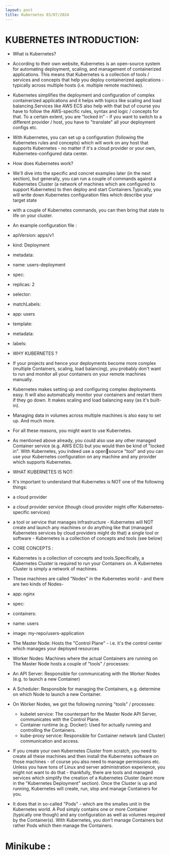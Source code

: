 ```yaml
---
layout: post
title: Kubernetes 03/07/2024
---
```



# KUBERNETES INTRODUCTION: 

- What is Kubernetes?
- According to their own website, Kubernetes is an open-source system for automating deployment,
scaling, and management of containerized applications. This means that Kubernetes is a collection of tools / services and concepts that help you deploy containerized applications - typically across multiple hosts (i.e. multiple remote machines).
- Kubernetes simplifies the deployment and configuration of complex containerized applications
and it helps with topics like scaling and load balancing.Services like AWS ECS also help with that but of course you have to follow the AWS-specific rules, syntax and logic / concepts for that. To a certain extent, you are "locked in" - if you want to switch to a different provider / host, you have to "translate" all your deployment configs etc.
- With Kubernetes, you can set up a configuration (following the Kubernetes rules and concepts) which will work on any host that supports Kubernetes - no matter if it's a cloud provider or your own, Kubernetes-configured data center.


- How does Kubernetes work?
- We'll dive into the specific and concret examples later (in the next section), but generally, you can
run a couple of commands against a Kubernetes Cluster (a network of machines which are
configured to support Kubernetes) to then deploy and start Containers.Typically, you will write down Kubernetes configuration files which describe your target state

- with a couple of Kubernetes commands, you can then bring that state to life on your cluster.
- An example configuration file :
- apiVersion: apps/v1
- kind: Deployment
- metadata:
 - name: users-deployment
- spec:
 - replicas: 2
 - selector:
 - matchLabels:
 - app: users
 - template:
 - metadata:
 - labels:


- WHY KUBERNETES ?
- If your projects and hence your deployments become more complex (multiple Containers,
scaling, load balancing), you probably don't want to run and monitor all your containers on your
remote machines manually.
- Kubernetes makes setting up and configuring complex deployments easy. It will also
automatically monitor your containers and restart them if they go down. It makes scaling and load
balancing easy (as it's built-in).
- Managing data in volumes across multiple machines is also easy to set up. And much more.
- For all these reasons, you might want to use Kubernetes.
- As mentioned above already, you could also use any other managed Container service (e.g.
AWS ECS) but you would then be kind of "locked in". With Kubernetes, you indeed use a open￾source "tool" and you can use your Kubernetes configuration on any machine and any provider which supports Kubernetes.


- WHAT KUBERNETES IS NOT:
- It's important to understand that Kubernetes is NOT one of the following things:
- a cloud provider
- a cloud provider service (though cloud provider might offer Kubernetes-specific services)
- a tool or service that manages infrastructure - Kubernetes will NOT create and launch any machines or do anything like that (managed Kubernetes services by cloud providers might do that)
a single tool or software - Kubernetes is a collection of concepts and tools (see below)


- CORE CONCEPTS :

- Kubernetes is a collection of concepts and tools.Specifically, a Kubernetes Cluster is required to run your Containers on. A Kubernetes Cluster is simply a network of machines.
- These machines are called "Nodes" in the Kubernetes world - and there are two kinds of Nodes-
 - app: nginx
 - spec:
 - containers:
 - name: users
 - image: my-repo/users-application

- The Master Node: Hosts the "Control Plane" - i.e. it's the control center which manages your deployed resources
- Worker Nodes: Machines where the actual Containers are running on The Master Node hosts a couple of "tools" / processes:
- An API Server: Responsible for communicating with the Worker Nodes (e.g. to launch a new Container)
- A Scheduler: Responsible for managing the Containers, e.g. determine on which Node to launch a new Container.
- On Worker Nodes, we got the following running "tools" / processes:
  - kubelet service: The counterpart for the Master Node API Server, communicates with the Control Plane.
  - Container runtime (e.g. Docker): Used for actually running and controlling the Containers.
  - kube-proxy service: Responsible for Container network (and Cluster) communication and access.

- If you create your own Kubernetes Cluster from scratch, you need to create all these machines
and then install the Kubernetes software on those machines - of course you also need to
manage permissions etc. Unless you have tons of Linux and server administration experience, you might not want to do
that - thankfully, there are tools and managed services which simplify the creation of a Kubernetes Cluster (learn more in the "Kubernetes Deployment" section).
Once the Cluster is up and running, Kubernetes will create, run, stop and manage Containers for you.
- It does that in so-called "Pods" - which are the smalles unit in the Kubernetes world. A Pod simply contains one or more Container (typically one though) and any configuration as well as volumes required by the Container(s). With Kubernetes, you don't manage Containers but rather Pods which then manage the Containers.

# Minikube :
